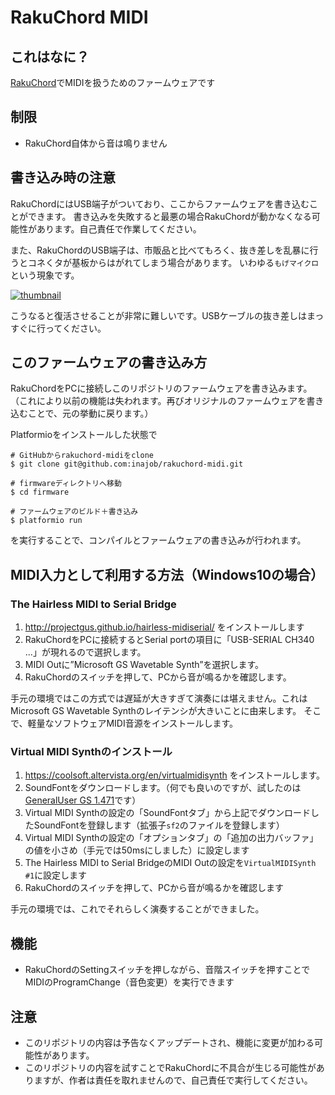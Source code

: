 # RakuChord MIDI

## これはなに？

[RakuChord](https://github.com/inajob/rakuchord)でMIDIを扱うためのファームウェアです

## 制限

- RakuChord自体から音は鳴りません

## 書き込み時の注意

RakuChordにはUSB端子がついており、ここからファームウェアを書き込むことができます。
書き込みを失敗すると最悪の場合RakuChordが動かなくなる可能性があります。自己責任で作業してください。

また、RakuChordのUSB端子は、市販品と比べてもろく、抜き差しを乱暴に行うとコネくタが基板からはがれてしまう場合があります。
いわゆる`もげマイクロ`という現象です。

[![thumbnail](https://pbs.twimg.com/media/Dz7sucGVYAIFRX9.jpg)](https://twitter.com/ina_ani/status/1098575647641948160)

こうなると復活させることが非常に難しいです。USBケーブルの抜き差しはまっすぐに行ってください。

## このファームウェアの書き込み方

RakuChordをPCに接続しこのリポジトリのファームウェアを書き込みます。
（これにより以前の機能は失われます。再びオリジナルのファームウェアを書き込むことで、元の挙動に戻ります。）

Platformioをインストールした状態で

```
# GitHubからrakuchord-midiをclone
$ git clone git@github.com:inajob/rakuchord-midi.git

# firmwareディレクトリへ移動
$ cd firmware

# ファームウェアのビルド＋書き込み
$ platformio run
```

を実行することで、コンパイルとファームウェアの書き込みが行われます。

## MIDI入力として利用する方法（Windows10の場合）

### The Hairless MIDI to Serial Bridge

1. http://projectgus.github.io/hairless-midiserial/ をインストールします
1. RakuChordをPCに接続するとSerial portの項目に「USB-SERIAL CH340 ...」が現れるので選択します。
1. MIDI Outに”Microsoft GS Wavetable Synth”を選択します。
1. RakuChordのスイッチを押して、PCから音が鳴るかを確認します。

手元の環境ではこの方式では遅延が大きすぎて演奏には堪えません。これはMicrosoft GS Wavetable Synthのレイテンシが大きいことに由来します。
そこで、軽量なソフトウェアMIDI音源をインストールします。

### Virtual MIDI Synthのインストール

1. https://coolsoft.altervista.org/en/virtualmidisynth をインストールします。
1. SoundFontをダウンロードします。（何でも良いのですが、試したのは[GeneralUser GS 1.471](http://www.schristiancollins.com/generaluser.php)です）
1. Virtual MIDI Synthの設定の「SoundFontタブ」から上記でダウンロードしたSoundFontを登録します（拡張子`sf2`のファイルを登録します）
1. Virtual MIDI Synthの設定の「オプションタブ」の「追加の出力バッファ」の値を小さめ（手元では50msにしました）に設定します
1. The Hairless MIDI to Serial BridgeのMIDI Outの設定を`VirtualMIDISynth #1`に設定します
1. RakuChordのスイッチを押して、PCから音が鳴るかを確認します

手元の環境では、これでそれらしく演奏することができました。

## 機能

- RakuChordのSettingスイッチを押しながら、音階スイッチを押すことでMIDIのProgramChange（音色変更）を実行できます

## 注意

- このリポジトリの内容は予告なくアップデートされ、機能に変更が加わる可能性があります。
- このリポジトリの内容を試すことでRakuChordに不具合が生じる可能性がありますが、作者は責任を取れませんので、自己責任で実行してください。



